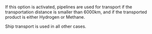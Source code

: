 If this option is activated, pipelines are used for transport if the transportation distance is smaller than 6000km, and if the transported product is either Hydrogen or Methane.

Ship transport is used in all other cases.
